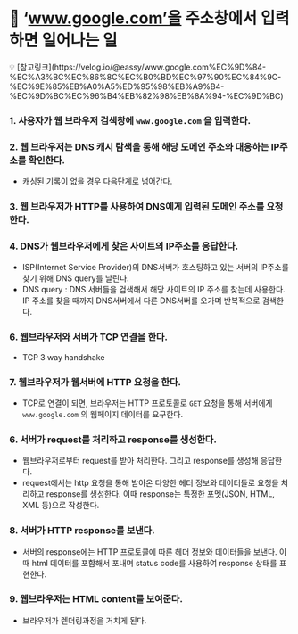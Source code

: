 # 🎯 ‘www.google.com’을 주소창에서 입력하면 일어나는 일

<aside>
💡 [참고링크](https://velog.io/@eassy/www.google.com%EC%9D%84-%EC%A3%BC%EC%86%8C%EC%B0%BD%EC%97%90%EC%84%9C-%EC%9E%85%EB%A0%A5%ED%95%98%EB%A9%B4-%EC%9D%BC%EC%96%B4%EB%82%98%EB%8A%94-%EC%9D%BC)

</aside>

### 1. 사용자가 웹 브라우저 검색창에 `www.google.com` 을 입력한다.

### 2. 웹 브라우저는 DNS 캐시 탐색을 통해 해당 도메인 주소와 대응하는 IP주소를 확인한다.

- 캐싱된 기록이 없을 경우 다음단계로 넘어간다.

### 3. 웹 브라우저가 HTTP를 사용하여 DNS에게 입력된 도메인 주소를 요청한다.

### 4. DNS가 웹브라우저에게 찾은 사이트의 IP주소를 응답한다.

- ISP(Internet Service Provider)의 DNS서버가 호스팅하고 있는 서버의 IP주소를 찾기 위해 DNS query를 날린다.
- DNS query : DNS 서버들을 검색해서 해당 사이트의 IP 주소를 찾는데 사용한다. IP 주소를 찾을 때까지 DNS서버에서 다른 DNS서버를 오가며 반복적으로 검색한다.

### 6. 웹브라우저와 서버가 TCP 연결을 한다.

- TCP 3 way handshake

### 7. 웹브라우저가 웹서버에 HTTP 요청을 한다.

- TCP로 연결이 되면, 브라우저는 HTTP 프로토콜로 `GET` 요청을 통해 서버에게 `www.google.com` 의 웹페이지 데이터를 요구한다.

### 6. 서버가 request를 처리하고 response를 생성한다.

- 웹브라우저로부터 request를 받아 처리한다. 그리고 response를 생성해 응답한다.
- request에서는 http 요청을 통해 받아온 다양한 헤더 정보와 데이터들로 요청을 처리하고 response를 생성한다. 이때 response는 특정한 포멧(JSON, HTML, XML 등)으로 작성한다.

### 8. 서버가 HTTP response를 보낸다.

- 서버의 response에는 HTTP 프로토콜에 따른 헤더 정보와 데이터들을 보낸다. 이때 html 데이터를 포함해서 포내며 status code를 사용하여 response 상태를 표현한다.

### 9. 웹브라우저는 HTML content를 보여준다.

- 브라우저가 렌더링과정을 거치게 된다.